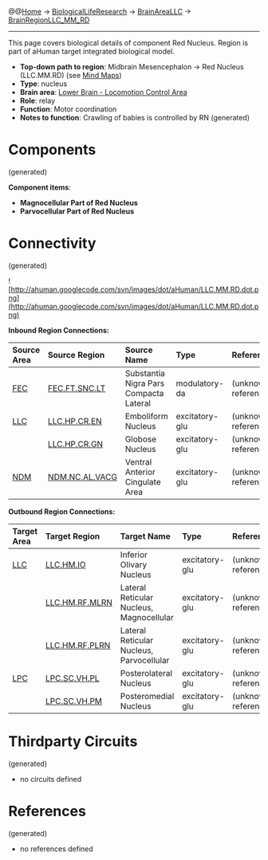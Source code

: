 @@[Home](Home.md) -> [BiologicalLifeResearch](BiologicalLifeResearch.md) -> [BrainAreaLLC](BrainAreaLLC.md) -> [BrainRegionLLC\_MM\_RD](BrainRegionLLC_MM_RD.md)

---


This page covers biological details of component Red Nucleus.
Region is part of aHuman target integrated biological model.

  * **Top-down path to region**: Midbrain Mesencephalon -> Red Nucleus (LLC.MM.RD) (see [Mind Maps](OverallMindMaps.md))
  * **Type**: nucleus
  * **Brain area**: [Lower Brain - Locomotion Control Area](BrainAreaLLC.md)
  * **Role**: relay
  * **Function**: Motor coordination
  * **Notes to function**: Crawling of babies is controlled by RN
(generated)
# Components #
(generated)


**Component items**:
  * **Magnocellular Part of Red Nucleus**
  * **Parvocellular Part of Red Nucleus**

# Connectivity #
(generated)


![http://ahuman.googlecode.com/svn/images/dot/aHuman/LLC.MM.RD.dot.png](http://ahuman.googlecode.com/svn/images/dot/aHuman/LLC.MM.RD.dot.png)

**Inbound Region Connections:**

| **Source Area** | **Source Region** | **Source Name** | **Type** | **Reference** |
|:----------------|:------------------|:----------------|:---------|:--------------|
| [FEC](BrainAreaFEC.md) | [FEC.FT.SNC.LT](BrainRegionFEC_FT_SNC_LT.md) | Substantia Nigra Pars Compacta Lateral | modulatory-da | (unknown reference) |
| [LLC](BrainAreaLLC.md) | [LLC.HP.CR.EN](BrainRegionLLC_HP_CR_EN.md) | Emboliform Nucleus | excitatory-glu | (unknown reference) |
|                 | [LLC.HP.CR.GN](BrainRegionLLC_HP_CR_GN.md) | Globose Nucleus | excitatory-glu | (unknown reference) |
| [NDM](BrainAreaNDM.md) | [NDM.NC.AL.VACG](BrainRegionNDM_NC_AL_VACG.md) | Ventral Anterior Cingulate Area | excitatory-glu | (unknown reference) |

**Outbound Region Connections:**

| **Target Area** | **Target Region** | **Target Name** | **Type** | **Reference** |
|:----------------|:------------------|:----------------|:---------|:--------------|
| [LLC](BrainAreaLLC.md) | [LLC.HM.IO](BrainRegionLLC_HM_IO.md) | Inferior Olivary Nucleus | excitatory-glu | (unknown reference) |
|                 | [LLC.HM.RF.MLRN](BrainRegionLLC_HM_RF_MLRN.md) | Lateral Reticular Nucleus, Magnocellular | excitatory-glu | (unknown reference) |
|                 | [LLC.HM.RF.PLRN](BrainRegionLLC_HM_RF_PLRN.md) | Lateral Reticular Nucleus, Parvocellular | excitatory-glu | (unknown reference) |
| [LPC](BrainAreaLPC.md) | [LPC.SC.VH.PL](BrainRegionLPC_SC_VH_PL.md) | Posterolateral Nucleus | excitatory-glu | (unknown reference) |
|                 | [LPC.SC.VH.PM](BrainRegionLPC_SC_VH_PM.md) | Posteromedial Nucleus | excitatory-glu | (unknown reference) |

# Thirdparty Circuits #
(generated)

  * no circuits defined

# References #
(generated)

  * no references defined
